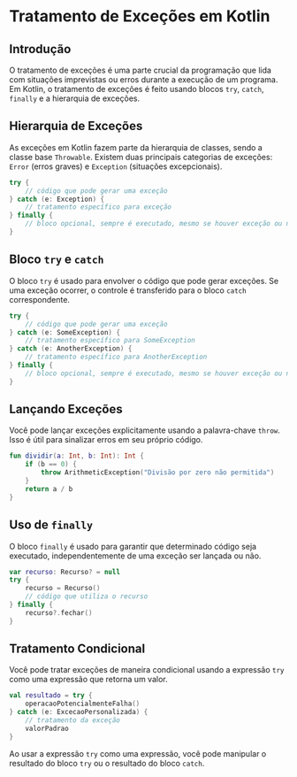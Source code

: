 # Tratamento de Exceções em Kotlin

## Introdução

O tratamento de exceções é uma parte crucial da programação que lida com situações imprevistas ou erros durante a execução de um programa. Em Kotlin, o tratamento de exceções é feito usando blocos `try`, `catch`, `finally` e a hierarquia de exceções.

## Hierarquia de Exceções

As exceções em Kotlin fazem parte da hierarquia de classes, sendo a classe base `Throwable`. Existem duas principais categorias de exceções: `Error` (erros graves) e `Exception` (situações excepcionais).

```kotlin
try {
    // código que pode gerar uma exceção
} catch (e: Exception) {
    // tratamento específico para exceção
} finally {
    // bloco opcional, sempre é executado, mesmo se houver exceção ou não
}
```

## Bloco `try` e `catch`

O bloco `try` é usado para envolver o código que pode gerar exceções. Se uma exceção ocorrer, o controle é transferido para o bloco `catch` correspondente.

```kotlin
try {
    // código que pode gerar uma exceção
} catch (e: SomeException) {
    // tratamento específico para SomeException
} catch (e: AnotherException) {
    // tratamento específico para AnotherException
} finally {
    // bloco opcional, sempre é executado, mesmo se houver exceção ou não
}
```

## Lançando Exceções

Você pode lançar exceções explicitamente usando a palavra-chave `throw`. Isso é útil para sinalizar erros em seu próprio código.

```kotlin
fun dividir(a: Int, b: Int): Int {
    if (b == 0) {
        throw ArithmeticException("Divisão por zero não permitida")
    }
    return a / b
}
```

## Uso de `finally`

O bloco `finally` é usado para garantir que determinado código seja executado, independentemente de uma exceção ser lançada ou não.

```kotlin
var recurso: Recurso? = null
try {
    recurso = Recurso()
    // código que utiliza o recurso
} finally {
    recurso?.fechar()
}
```

## Tratamento Condicional

Você pode tratar exceções de maneira condicional usando a expressão `try` como uma expressão que retorna um valor.

```kotlin
val resultado = try {
    operacaoPotencialmenteFalha()
} catch (e: ExcecaoPersonalizada) {
    // tratamento da exceção
    valorPadrao
}
```

Ao usar a expressão `try` como uma expressão, você pode manipular o resultado do bloco `try` ou o resultado do bloco `catch`.

